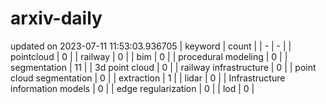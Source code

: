 # arxiv-daily
updated on 2023-07-11 11:53:03.936705
| keyword | count |
| - | - |
| pointcloud | 0 |
| railway | 0 |
| bim | 0 |
| procedural modeling | 0 |
| segmentation | 11 |
| 3d point cloud | 0 |
| railway infrastructure | 0 |
| point cloud segmentation | 0 |
| extraction | 1 |
| lidar | 0 |
| Infrastructure information models | 0 |
| edge regularization | 0 |
| lod | 0 |
